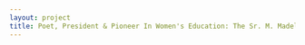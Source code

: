 ```yaml
--- 
layout: project 
title: Poet, President & Pioneer In Women's Education: The Sr. M. Madeleva Wolff, C.S.C. (1887-1964) Papers
---
```



